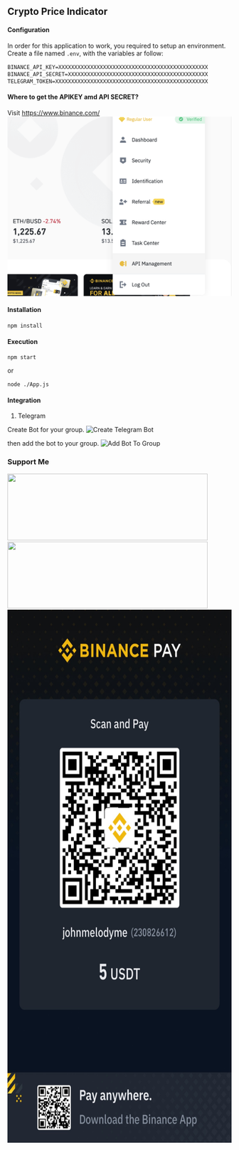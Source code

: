 ## Crypto Price Indicator

#### Configuration

In order for this application to work, you required to setup an environment.
Create a file named `.env`, with the variables ar follow:

```
BINANCE_API_KEY=XXXXXXXXXXXXXXXXXXXXXXXXXXXXXXXXXXXXXXXXXXXXXXX
BINANCE_API_SECRET=XXXXXXXXXXXXXXXXXXXXXXXXXXXXXXXXXXXXXXXXXXXX
TELEGRAM_TOKEN=XXXXXXXXXXXXXXXXXXXXXXXXXXXXXXXXXXXXXXXXXXXXXXXX

```

#### Where to get the APIKEY amd API SECRET?

Visit https://www.binance.com/
![binance-api](./assets//binanceapi.png)

#### Installation

```
npm install
```

#### Execution

```
npm start
```

or

```
node ./App.js
```

#### Integration

1. Telegram

Create Bot for your group.
![Create Telegram Bot](./assets/createbot%20.gif)

then add the bot to your group.
![Add Bot To Group](./assets/addbottogroup.gif)

### Support Me

<div class="column">
    <a href="https://www.huobi.com/en-us/v/register/double-invite/?invite_code=rjvc6223&inviter_id=11343840">
        <img src="https://media.zenfs.com/en/news_direct/caa117ba53b9a537ceef0faaf74882ff"  width="450" height="150">
    </a>
    <br>
    <a href="https://shop.ledger.com/?r=a240cf0a4c37">
        <img src="https://cdn.shopify.com/s/files/1/2974/4858/t/278/assets/ledger-logo-long.svg?v=6450977357190936701666875522"  width="450" height="150">
    </a>
    <img src="./assets/donation.JPG"  width="600" height="1200">
</div>
